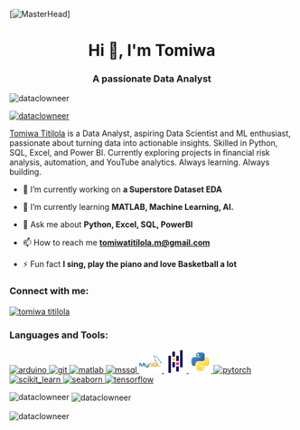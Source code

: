 [![MasterHead](https://www.shutterstock.com/image-vector/data-science-banner-web-icon-computer-1567366987)]
<h1 align="center">Hi 👋, I'm Tomiwa</h1>
<h3 align="center">A passionate Data Analyst</h3>

<p align="left"> <img src="https://komarev.com/ghpvc/?username=dataclowneer&label=Profile%20views&color=0e75b6&style=flat" alt="dataclowneer" /> </p>

<p align="left"> <a href="https://github.com/ryo-ma/github-profile-trophy"><img src="https://github-profile-trophy.vercel.app/?username=dataclowneer" alt="dataclowneer" /></a> </p>

[Tomiwa Titilola](www.linkedin.com/in/titilola-tomiwa/) is a Data Analyst, aspiring Data Scientist and ML enthusiast, passionate about turning data into actionable insights.
Skilled in Python, SQL, Excel, and Power BI.
Currently exploring projects in financial risk analysis, automation, and YouTube analytics.
Always learning. Always building.

- 🔭 I’m currently working on **a Superstore Dataset EDA**

- 🌱 I’m currently learning **MATLAB, Machine Learning, AI.**

- 💬 Ask me about **Python, Excel, SQL, PowerBI**

- 📫 How to reach me **tomiwatitilola.m@gmail.com**

- ⚡ Fun fact **I sing, play the piano and love Basketball a lot**

<h3 align="left">Connect with me:</h3>
<p align="left">
<a href="https://www.linkedin.com/in/titilola-tomiwa/" target="blank"><img align="center" src="https://raw.githubusercontent.com/rahuldkjain/github-profile-readme-generator/master/src/images/icons/Social/linked-in-alt.svg" alt="tomiwa titilola" height="30" width="40" /></a>
</p>

<h3 align="left">Languages and Tools:</h3>
<p align="left"> <a href="https://www.arduino.cc/" target="_blank" rel="noreferrer"> <img src="https://cdn.worldvectorlogo.com/logos/arduino-1.svg" alt="arduino" width="40" height="40"/> </a> <a href="https://git-scm.com/" target="_blank" rel="noreferrer"> <img src="https://www.vectorlogo.zone/logos/git-scm/git-scm-icon.svg" alt="git" width="40" height="40"/> </a> <a href="https://www.mathworks.com/" target="_blank" rel="noreferrer"> <img src="https://upload.wikimedia.org/wikipedia/commons/2/21/Matlab_Logo.png" alt="matlab" width="40" height="40"/> </a> <a href="https://www.microsoft.com/en-us/sql-server" target="_blank" rel="noreferrer"> <img src="https://www.svgrepo.com/show/303229/microsoft-sql-server-logo.svg" alt="mssql" width="40" height="40"/> </a> <a href="https://www.mysql.com/" target="_blank" rel="noreferrer"> <img src="https://raw.githubusercontent.com/devicons/devicon/master/icons/mysql/mysql-original-wordmark.svg" alt="mysql" width="40" height="40"/> </a> <a href="https://pandas.pydata.org/" target="_blank" rel="noreferrer"> <img src="https://raw.githubusercontent.com/devicons/devicon/2ae2a900d2f041da66e950e4d48052658d850630/icons/pandas/pandas-original.svg" alt="pandas" width="40" height="40"/> </a> <a href="https://www.python.org" target="_blank" rel="noreferrer"> <img src="https://raw.githubusercontent.com/devicons/devicon/master/icons/python/python-original.svg" alt="python" width="40" height="40"/> </a> <a href="https://pytorch.org/" target="_blank" rel="noreferrer"> <img src="https://www.vectorlogo.zone/logos/pytorch/pytorch-icon.svg" alt="pytorch" width="40" height="40"/> </a> <a href="https://scikit-learn.org/" target="_blank" rel="noreferrer"> <img src="https://upload.wikimedia.org/wikipedia/commons/0/05/Scikit_learn_logo_small.svg" alt="scikit_learn" width="40" height="40"/> </a> <a href="https://seaborn.pydata.org/" target="_blank" rel="noreferrer"> <img src="https://seaborn.pydata.org/_images/logo-mark-lightbg.svg" alt="seaborn" width="40" height="40"/> </a> <a href="https://www.tensorflow.org" target="_blank" rel="noreferrer"> <img src="https://www.vectorlogo.zone/logos/tensorflow/tensorflow-icon.svg" alt="tensorflow" width="40" height="40"/> </a> </p>

<p><img align="left" src="https://github-readme-stats.vercel.app/api/top-langs?username=dataclowneer&show_icons=true&locale=en&layout=compact" alt="dataclowneer" /></p>

<p>&nbsp;<img align="center" src="https://github-readme-stats.vercel.app/api?username=dataclowneer&show_icons=true&locale=en" alt="dataclowneer" /></p>

<p><img align="center" src="https://github-readme-streak-stats.herokuapp.com/?user=dataclowneer&" alt="dataclowneer" /></p>
